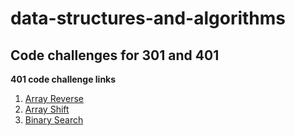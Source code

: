 # data-structures-and-algorithms
## Code challenges for 301 and 401


**401 code challenge links**
1. [Array Reverse](./challenges/ArrayReverse.java)
2. [Array Shift](./challenges/array_shift)
3. [Binary Search](./challenges/arr_binary_search)
